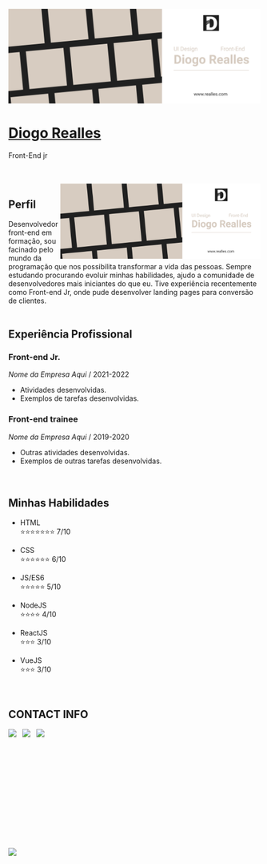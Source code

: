 ![Diogo Realles](./img/banner-01.png)


# [Diogo Realles](https://www.fb.com/softwarealles)
<p>Front-End jr</p><br><br>


<img src="./img/banner-01.png" min-width="400px" max-width="400px" width="400px" align="right" alt="Banner">

## Perfil
Desenvolvedor front-end em formação, sou facinado pelo mundo da programação que nos possibilita transformar a vida das pessoas.
Sempre estudando procurando evoluir minhas habilidades, ajudo a comunidade de desenvolvedores mais iniciantes do que eu.
Tive experiência recentemente como Front-end Jr, onde pude desenvolver landing pages para conversão de clientes.<br><br>

## Experiência Profissional
### **Front-end Jr.**<br>
_Nome da Empresa Aqui_ / 2021-2022<br>
* Atividades desenvolvidas.
* Exemplos de tarefas desenvolvidas.

### **Front-end trainee**<br>
_Nome da Empresa Aqui_ / 2019-2020<br>
* Outras atividades desenvolvidas.
* Exemplos de outras tarefas desenvolvidas.<br><br><br>


## Minhas Habilidades
* HTML<br>
:star::star::star::star::star::star::star: 7/10<br>

* CSS<br>
:star::star::star::star::star::star: 6/10<br>

* JS/ES6<br>
:star::star::star::star::star: 5/10<br>

* NodeJS<br>
:star::star::star::star: 4/10<br>

* ReactJS<br>
:star::star::star: 3/10<br>

* VueJS<br>
:star::star::star: 3/10<br><br><br>


## CONTACT INFO
<a href="https://api.whatsapp.com/send?phone=5511900000000&text=SUA_MENSAGEM_AQUI" target="_blank"><img src="https://img.shields.io/badge/WHATSAPP-(11)90000--0000-success/?style=for-the-badge&logo=whatsapp&logoColor=success"></a> &nbsp;
<a href="https://www.fb.com/softwarealles" target="_blank"><img src="https://img.shields.io/badge/Facebook-/softwarealles-%230077B5?style=for-the-badge&logo=facebook&logoColor=international"></a> &nbsp;
<a href="mailto: SEU_EMAIL_AQUI@gmail.com"><img src="https://img.shields.io/badge/Email-SEU_EMAIL_AQUI@gmail.com-lightgrey?style=for-the-badge&logo=Gmail&logoColor=white"></a> &nbsp;

<br><br><br><br><br><br><br><br><br><br><br><br><a href="https://fb.com/softwarealles"><img src="https://img.shields.io/badge/author-Diogo Realles-lightgrey"></a> &nbsp;